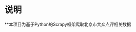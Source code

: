 说明
==============================================================

**本项目为基于Python的Scrapy框架爬取北京市大众点评相关数据